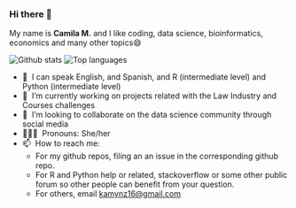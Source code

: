 ### Hi there 👋

My name is **Camila M.** and I like coding, data science, bioinformatics, economics and many other topics😄

![Github stats](https://github-readme-stats.vercel.app/api?username=KamyNz)
![Top languages](https://github-readme-stats.vercel.app/api/top-langs/?username=KamyNz&hide=html,jupyter%20notebook,JavaScript,SCSS,Less&layout=compact&langs_count=10)

* 💬 &nbsp;I can speak English, and Spanish, and R (intermediate level) and Python (intermediate level) 
* 🔭 &nbsp;I’m currently working on projects related with the Law Industry and Courses challenges
* 🌱 &nbsp;I’m looking to collaborate on the data science community through social media
* 👩🏻‍💻 &nbsp;Pronouns: She/her
* 📫 &nbsp;How to reach me: 
  * For my github repos, filing an an issue in the corresponding github repo.
  * For R and Python help or related, stackoverflow or some other public forum so other people can benefit from your question.
  * For others, email kamynz16@gmail.com
